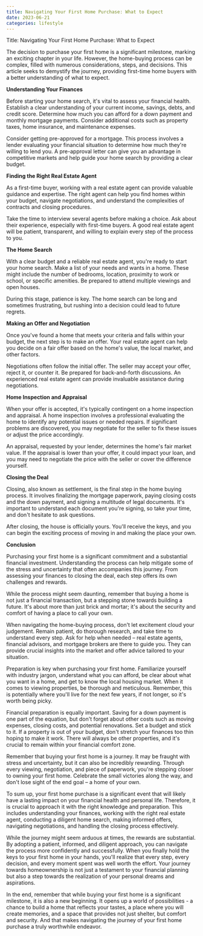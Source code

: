 ```yaml
---
title: Navigating Your First Home Purchase: What to Expect
date: 2023-06-21
categories: lifestyle
---
```


Title: Navigating Your First Home Purchase: What to Expect

The decision to purchase your first home is a significant milestone, marking an exciting chapter in your life. However, the home-buying process can be complex, filled with numerous considerations, steps, and decisions. This article seeks to demystify the journey, providing first-time home buyers with a better understanding of what to expect.

**Understanding Your Finances**

Before starting your home search, it's vital to assess your financial health. Establish a clear understanding of your current income, savings, debts, and credit score. Determine how much you can afford for a down payment and monthly mortgage payments. Consider additional costs such as property taxes, home insurance, and maintenance expenses.

Consider getting pre-approved for a mortgage. This process involves a lender evaluating your financial situation to determine how much they're willing to lend you. A pre-approval letter can give you an advantage in competitive markets and help guide your home search by providing a clear budget.

**Finding the Right Real Estate Agent**

As a first-time buyer, working with a real estate agent can provide valuable guidance and expertise. The right agent can help you find homes within your budget, navigate negotiations, and understand the complexities of contracts and closing procedures.

Take the time to interview several agents before making a choice. Ask about their experience, especially with first-time buyers. A good real estate agent will be patient, transparent, and willing to explain every step of the process to you.

**The Home Search**

With a clear budget and a reliable real estate agent, you're ready to start your home search. Make a list of your needs and wants in a home. These might include the number of bedrooms, location, proximity to work or school, or specific amenities. Be prepared to attend multiple viewings and open houses.

During this stage, patience is key. The home search can be long and sometimes frustrating, but rushing into a decision could lead to future regrets.

**Making an Offer and Negotiation**

Once you've found a home that meets your criteria and falls within your budget, the next step is to make an offer. Your real estate agent can help you decide on a fair offer based on the home's value, the local market, and other factors.

Negotiations often follow the initial offer. The seller may accept your offer, reject it, or counter it. Be prepared for back-and-forth discussions. An experienced real estate agent can provide invaluable assistance during negotiations.

**Home Inspection and Appraisal**

When your offer is accepted, it's typically contingent on a home inspection and appraisal. A home inspection involves a professional evaluating the home to identify any potential issues or needed repairs. If significant problems are discovered, you may negotiate for the seller to fix these issues or adjust the price accordingly.

An appraisal, requested by your lender, determines the home's fair market value. If the appraisal is lower than your offer, it could impact your loan, and you may need to negotiate the price with the seller or cover the difference yourself.

**Closing the Deal**

Closing, also known as settlement, is the final step in the home buying process. It involves finalizing the mortgage paperwork, paying closing costs and the down payment, and signing a multitude of legal documents. It's important to understand each document you're signing, so take your time, and don't hesitate to ask questions.

After closing, the house is officially yours. You'll receive the keys, and you can begin the exciting process of moving in and making the place your own.

**Conclusion**

Purchasing your first home is a significant commitment and a substantial financial investment. Understanding the process can help mitigate some of the stress and uncertainty that often accompanies this journey. From assessing your finances to closing the deal, each step offers its own challenges and rewards.

While the process might seem daunting, remember that buying a home is not just a financial transaction, but a stepping stone towards building a future. It's about more than just brick and mortar; it's about the security and comfort of having a place to call your own.

When navigating the home-buying process, don't let excitement cloud your judgement. Remain patient, do thorough research, and take time to understand every step. Ask for help when needed – real estate agents, financial advisors, and mortgage brokers are there to guide you. They can provide crucial insights into the market and offer advice tailored to your situation.

Preparation is key when purchasing your first home. Familiarize yourself with industry jargon, understand what you can afford, be clear about what you want in a home, and get to know the local housing market. When it comes to viewing properties, be thorough and meticulous. Remember, this is potentially where you'll live for the next few years, if not longer, so it's worth being picky.

Financial preparation is equally important. Saving for a down payment is one part of the equation, but don't forget about other costs such as moving expenses, closing costs, and potential renovations. Set a budget and stick to it. If a property is out of your budget, don't stretch your finances too thin hoping to make it work. There will always be other properties, and it's crucial to remain within your financial comfort zone.

Remember that buying your first home is a journey. It may be fraught with stress and uncertainty, but it can also be incredibly rewarding. Through every viewing, negotiation, and piece of paperwork, you're stepping closer to owning your first home. Celebrate the small victories along the way, and don't lose sight of the end goal – a home of your own.

To sum up, your first home purchase is a significant event that will likely have a lasting impact on your financial health and personal life. Therefore, it is crucial to approach it with the right knowledge and preparation. This includes understanding your finances, working with the right real estate agent, conducting a diligent home search, making informed offers, navigating negotiations, and handling the closing process effectively.

While the journey might seem arduous at times, the rewards are substantial. By adopting a patient, informed, and diligent approach, you can navigate the process more confidently and successfully. When you finally hold the keys to your first home in your hands, you'll realize that every step, every decision, and every moment spent was well worth the effort. Your journey towards homeownership is not just a testament to your financial planning but also a step towards the realization of your personal dreams and aspirations.

In the end, remember that while buying your first home is a significant milestone, it is also a new beginning. It opens up a world of possibilities - a chance to build a home that reflects your tastes, a place where you will create memories, and a space that provides not just shelter, but comfort and security. And that makes navigating the journey of your first home purchase a truly worthwhile endeavor.
